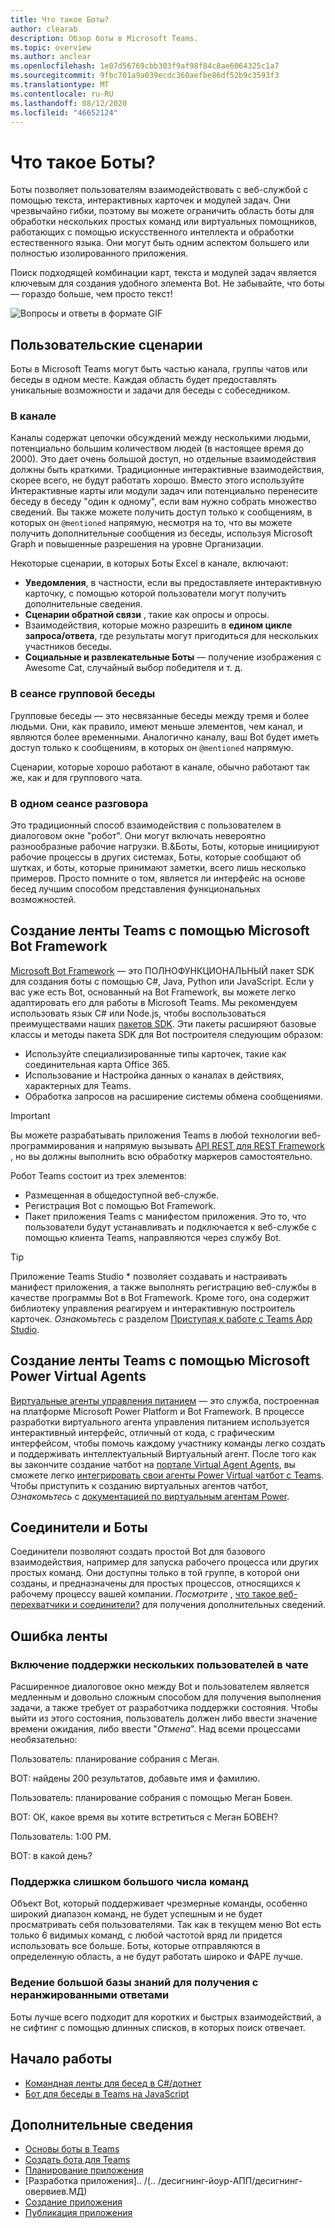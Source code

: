 ```yaml
---
title: Что такое Боты?
author: clearab
description: Обзор боты в Microsoft Teams.
ms.topic: overview
ms.author: anclear
ms.openlocfilehash: 1e07d56769cbb303f9af98f84c8ae6064325c1a7
ms.sourcegitcommit: 9fbc701a9a039ecdc360aefbe86df52b9c3593f3
ms.translationtype: MT
ms.contentlocale: ru-RU
ms.lasthandoff: 08/12/2020
ms.locfileid: "46652124"
---
```

# <a name="what-are-bots"></a>Что такое Боты?

Боты позволяет пользователям взаимодействовать с веб-службой с помощью текста, интерактивных карточек и модулей задач. Они чрезвычайно гибки, поэтому вы можете ограничить область боты для обработки нескольких простых команд или виртуальных помощников, работающих с помощью искусственного интеллекта и обработки естественного языка. Они могут быть одним аспектом большего или полностью изолированного приложения.

Поиск подходящей комбинации карт, текста и модулей задач является ключевым для создания удобного элемента Bot. Не забывайте, что боты — гораздо больше, чем просто текст!

![Вопросы и ответы в формате GIF](~/assets/images/FAQPlusEndUser.gif)

## <a name="user-scenarios"></a>Пользовательские сценарии

Боты в Microsoft Teams могут быть частью канала, группы чатов или беседы в одном месте. Каждая область будет предоставлять уникальные возможности и задачи для беседы с собеседником.

### <a name="in-a-channel"></a>В канале

Каналы содержат цепочки обсуждений между несколькими людьми, потенциально большим количеством людей (в настоящее время до 2000). Это дает очень большой доступ, но отдельные взаимодействия должны быть краткими. Традиционные интерактивные взаимодействия, скорее всего, не будут работать хорошо. Вместо этого используйте Интерактивные карты или модули задач или потенциально перенесите беседу в беседу "один к одному", если вам нужно собрать множество сведений. Вы также можете получить доступ только к сообщениям, в которых он `@mentioned` напрямую, несмотря на то, что вы можете получить дополнительные сообщения из беседы, используя Microsoft Graph и повышенные разрешения на уровне Организации.

Некоторые сценарии, в которых Боты Excel в канале, включают:

* **Уведомления**, в частности, если вы предоставляете интерактивную карточку, с помощью которой пользователи могут получить дополнительные сведения.
* **Сценарии обратной связи** , такие как опросы и опросы.
* Взаимодействия, которые можно разрешить в **едином цикле запроса/ответа**, где результаты могут пригодиться для нескольких участников беседы.
* **Социальные и развлекательные Боты** — получение изображения с Awesome Cat, случайный выбор победителя и т. д.

### <a name="in-a-group-chat"></a>В сеансе групповой беседы

Групповые беседы — это несвязанные беседы между тремя и более людьми. Они, как правило, имеют меньше элементов, чем канал, и являются более временными. Аналогично каналу, ваш Bot будет иметь доступ только к сообщениям, в которых он `@mentioned` напрямую.

Сценарии, которые хорошо работают в канале, обычно работают так же, как и для группового чата.

### <a name="in-a-one-on-one-chat"></a>В одном сеансе разговора

Это традиционный способ взаимодействия с пользователем в диалоговом окне "робот". Они могут включать невероятно разнообразные рабочие нагрузки. В.&Боты, Боты, которые инициируют рабочие процессы в других системах, Боты, которые сообщают об шутках, и боты, которые принимают заметки, всего лишь несколько примеров. Просто помните о том, является ли интерфейс на основе бесед лучшим способом представления функциональных возможностей.

## <a name="building-a-teams-bot-with-the-microsoft-bot-framework"></a>Создание ленты Teams с помощью Microsoft Bot Framework

[Microsoft Bot Framework](https://dev.botframework.com/) — это ПОЛНОФУНКЦИОНАЛЬНЫЙ пакет SDK для создания боты с помощью C#, Java, Python или JavaScript. Если у вас уже есть Bot, основанный на Bot Framework, вы можете легко адаптировать его для работы в Microsoft Teams. Мы рекомендуем использовать язык C# или Node.js, чтобы воспользоваться преимуществами наших [пакетов SDK](/microsoftteams/platform/#pivot=sdk-tools). Эти пакеты расширяют базовые классы и методы пакета SDK для Bot построителя следующим образом:

* Используйте специализированные типы карточек, такие как соединительная карта Office 365.
* Использование и Настройка данных о каналах в действиях, характерных для Teams.
* Обработка запросов на расширение системы обмена сообщениями.

> [!IMPORTANT]
> Вы можете разрабатывать приложения Teams в любой технологии веб-программирования и напрямую вызывать [API REST для REST Framework](/bot-framework/rest-api/bot-framework-rest-overview) , но вы должны выполнить всю обработку маркеров самостоятельно.

Робот Teams состоит из трех элементов:

* Размещенная в общедоступной веб-службе.
* Регистрация Bot с помощью Bot Framework.
* Пакет приложения Teams с манифестом приложения. Это то, что пользователи будут устанавливать и подключается к веб-службе с помощью клиента Teams, направляются через службу Bot.

> [!TIP]
> Приложение Teams Studio * позволяет создавать и настраивать манифест приложения, а также выполнять регистрацию веб-службы в качестве программы Bot в Bot Framework. Кроме того, она содержит библиотеку управления реагируем и интерактивную построитель карточек. *Ознакомьтесь* с разделом [Приступая к работе с Teams App Studio](~/concepts/build-and-test/app-studio-overview.md).

## <a name="building-a-teams-bot-with-microsoft-power-virtual-agents"></a>Создание ленты Teams с помощью Microsoft Power Virtual Agents

[Виртуальные агенты управления питанием](/power-virtual-agents/fundamentals-what-is-power-virtual-agents) — это служба, построенная на платформе Microsoft Power Platform и Bot Framework. В процессе разработки виртуального агента управления питанием используется интерактивный интерфейс, отличный от кода, с графическим интерфейсом, чтобы помочь каждому участнику команды легко создать и поддерживать интеллектуальный Виртуальный агент. После того как вы закончите создание чатбот на [портале Virtual Agent Agents](https://powervirtualagents.microsoft.com), вы сможете легко [интегрировать свои агенты Power Virtual чатбот с Teams](../../bots/how-to/add-power-virtual-agents-bot-to-teams.md). Чтобы приступить к созданию виртуальных агентов чатбот, *Ознакомьтесь* с [документацией по виртуальным агентам Power](https://docs.microsoft.com/power-virtual-agents/).

## <a name="connectors-and-bots"></a>Соединители и Боты

Соединители позволяют создать простой Bot для базового взаимодействия, например для запуска рабочего процесса или других простых команд. Они доступны только в той группе, в которой они созданы, и предназначены для простых процессов, относящихся к рабочему процессу вашей компании. *Посмотрите* , [что такое веб-перехватчики и соединители?](~/webhooks-and-connectors/what-are-webhooks-and-connectors.md) для получения дополнительных сведений.

## <a name="bot-fails"></a>Ошибка ленты

### <a name="having-multi-turn-experiences-in-chat"></a>Включение поддержки нескольких пользователей в чате

Расширенное диалоговое окно между Bot и пользователем является медленным и довольно сложным способом для получения выполнения задачи, а также требует от разработчика поддержки состояния. Чтобы выйти из этого состояния, пользователь должен либо ввести значение времени ожидания, либо ввести "*Отмена*". Над всеми процессами необязательно:

Пользователь: планирование собрания с Меган.

BOT: найдены 200 результатов, добавьте имя и фамилию.

Пользователь: планирование собрания с помощью Меган Бовен.

BOT: ОК, какое время вы хотите встретиться с Меган БОВЕН?

Пользователь: 1:00 PM.

BOT: в какой день?

### <a name="supporting-too-many-commands"></a>Поддержка слишком большого числа команд

Объект Bot, который поддерживает чрезмерные команды, особенно широкий диапазон команд, не будет успешным и не будет просматривать себя пользователями. Так как в текущем меню Bot есть только 6 видимых команд, с любой частотой вряд ли придется использовать все больше. Боты, которые отправляются в определенную область, а не будут работать широко и ФАРЕ лучше.

### <a name="maintaining-a-large-retrieval-knowledge-base-with-unranked-responses"></a>Ведение большой базы знаний для получения с неранжированными ответами

Боты лучше всего подходит для коротких и быстрых взаимодействий, а не сифтинг с помощью длинных списков, в которых поиск отвечает.

## <a name="get-started"></a>Начало работы

* [Командная ленты для бесед в C#/дотнет](https://github.com/microsoft/BotBuilder-Samples/tree/master/samples/csharp_dotnetcore/57.teams-conversation-bot)
* [Бот для беседы в Teams на JavaScript](https://github.com/microsoft/BotBuilder-Samples/tree/master/samples/javascript_nodejs/57.teams-conversation-bot)

## <a name="learn-more"></a>Дополнительные сведения

* [Основы боты в Teams](~/bots/bot-basics.md)
* [Создать бота для Teams](~/bots/how-to/create-a-bot-for-teams.md)
* [Планирование приложения](../../concepts/extensibility-points.md)
* [Разработка приложения].. /(.. /десигнинг-йоур-АПП/десигнинг-овервиев.МД)
* [Создание приложения](../../concepts/building-an-app.md)
* [Публикация приложения](../../concepts/deploy-and-publish/overview.md)
